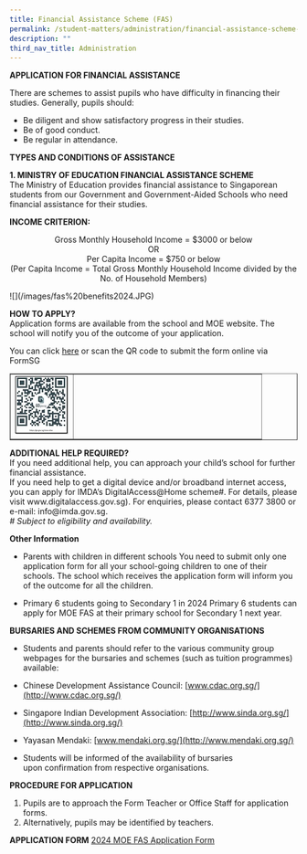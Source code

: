 ```yaml
---
title: Financial Assistance Scheme (FAS)
permalink: /student-matters/administration/financial-assistance-scheme-fas/
description: ""
third_nav_title: Administration
---
```

<p><strong>APPLICATION FOR FINANCIAL ASSISTANCE</strong></p>
<p>There are schemes to assist pupils who have difficulty in financing their studies. Generally, pupils should:&nbsp;</p>
<ul>
<li>Be diligent and show satisfactory progress in their studies.&nbsp;</li>
<li>Be of good conduct.</li>
<li>Be regular in attendance.&nbsp;</li>
</ul>
<p><strong>TYPES AND CONDITIONS OF ASSISTANCE</strong>&nbsp;</p>
<p><strong>1. MINISTRY OF EDUCATION FINANCIAL ASSISTANCE SCHEME<br></strong>The Ministry of Education provides financial assistance to Singaporean students from our Government and Government-Aided Schools who need financial assistance for their studies.</p>
<p><strong>INCOME CRITERION:</strong></p>
<p style="text-align: center;">Gross Monthly Household Income = $3000 or below<br>OR<br>Per Capita Income = $750 or below<br>(Per Capita Income = Total Gross Monthly Household Income divided by the No. of Household Members)</p>
![](/images/fas%20benefits2024.JPG)
<p><strong>HOW TO APPLY?<br></strong>Application forms are available from the school and MOE website. The school will notify you of the outcome of your application.</p>
<p>You can click <a target="" href="https://go.gov.sg/moe-efas">here</a>&nbsp;or scan the QR code to submit the form online via FormSG</p>
<table style="border-collapse: collapse; width: 100%;" border="1">
<tbody>
<tr>
<td style="width: 25%;"><img src="/images/fas2024 qr1.jpg"></td>
<td style="width: 75%;">&nbsp;</td>
</tr>
</tbody>
</table>

<p><strong>ADDITIONAL HELP REQUIRED?<br></strong>If you need additional help, you can approach your child’s school for further financial assistance.<br>If you need help to get a digital device and/or broadband
internet access, you can apply for IMDA’s
DigitalAccess@Home scheme#.  For details, please visit
www.digitalaccess.gov.sg). For enquiries, please contact 6377 3800 or e-mail: <a>info@imda.gov.sg</a>.<br><em># Subject to eligibility and availability.</em></p>

**Other Information**
* Parents with children in different schools
You need to submit only one application form for all your
school-going children to one of their schools. The school
which receives the application form will inform you of the
outcome for all the children.
 
* Primary 6 students going to Secondary 1 in 2024
Primary 6 students can apply for MOE FAS at their primary
school for Secondary 1 next year.

**BURSARIES AND SCHEMES FROM COMMUNITY ORGANISATIONS**

*   Students and parents should refer to the various community group webpages for the bursaries and schemes (such as tuition programmes) available:

*   Chinese Development Assistance Council:&nbsp;[www.cdac.org.sg/](http://www.cdac.org.sg/)
*   Singapore Indian Development Association:&nbsp;[http://www.sinda.org.sg/](http://www.sinda.org.sg/)&nbsp;
*   Yayasan Mendaki:&nbsp;[www.mendaki.org.sg/](http://www.mendaki.org.sg/)

*   Students will be informed of the availability of bursaries upon&nbsp;confirmation from respective organisations.

**PROCEDURE FOR APPLICATION**

1.  Pupils are to approach the Form Teacher or Office Staff for&nbsp;application forms.&nbsp;
2.  Alternatively, pupils may be identified by teachers.

**APPLICATION FORM**
[2024 MOE FAS Application Form](/files/2024%20moe%20fas%20application%20form.pdf)